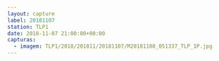```yaml
---
layout: capture
label: 20181107
station: TLP1
date: 2018-11-07 21:00:00+00:00
capturas:
  - imagem: TLP1/2018/201811/20181107/M20181108_051337_TLP_1P.jpg
---
```

